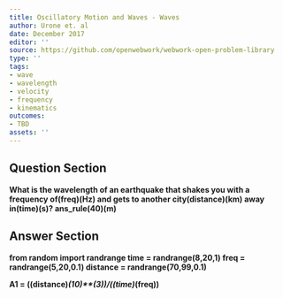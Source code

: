 ```yaml
---
title: Oscillatory Motion and Waves - Waves
author: Urone et. al
date: December 2017
editor: ''
source: https://github.com/openwebwork/webwork-open-problem-library
type: ''
tags:
- wave
- wavelength
- velocity
- frequency
- kinematics
outcomes:
- TBD
assets: ''
---
```


## Question Section 

<b>
What is the wavelength of an earthquake that shakes you with a frequency of(freq)(Hz) and gets to another city(distance)(km) away in(time)(s)?
ans_rule(40)(m)


## Answer Section

from random import randrange
time = randrange(8,20,1)
freq = randrange(5,20,0.1)
distance = randrange(70,99,0.1)

A1 = ((distance)*(10)**(3))/((time)*(freq))